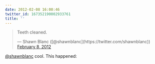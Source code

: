 ```yaml
---
date: 2012-02-08 16:00:46
twitter_id: 167352190002933761
title: ''
---
```


<blockquote class="twitter-tweet"><p lang="en" dir="ltr">Teeth cleaned.</p>&mdash; Shawn Blanc ([@shawnblanc](https://twitter.com/shawnblanc)) <a href="https://twitter.com/shawnblanc/status/167350964595081217?ref_src=twsrc%5Etfw">February 8, 2012</a></blockquote>
<script async src="https://platform.twitter.com/widgets.js" charset="utf-8"></script>

[@shawnblanc](https://twitter.com/shawnblanc) cool. This happened: 
